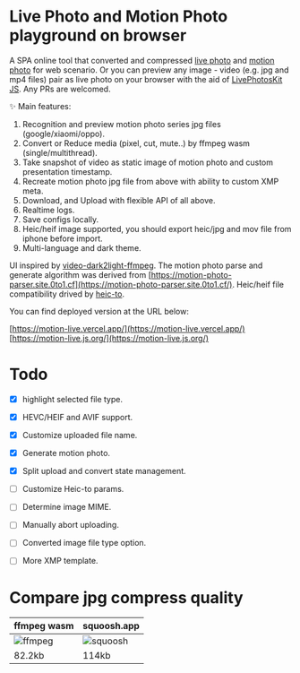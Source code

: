 # Live Photo and Motion Photo playground on browser

A SPA online tool that converted and compressed [live photo](https://developer.apple.com/design/human-interface-guidelines/live-photos) and [motion photo](https://developer.android.com/media/platform/motion-photo-format?hl=zh-cn) for web scenario. Or you can preview any image - video (e.g. jpg and mp4 files) pair as live photo on your browser with the aid of [LivePhotosKit JS](https://developer.apple.com/documentation/livephotoskitjs). Any PRs are welcomed.

✨ Main features:

1. Recognition and preview motion photo series jpg files (google/xiaomi/oppo).
2. Convert or Reduce media (pixel, cut, mute..) by ffmpeg wasm (single/multithread).
3. Take snapshot of video as static image of motion photo and custom presentation timestamp.
4. Recreate motion photo jpg file from above with ability to custom XMP meta.
4. Download, and Upload with flexible API of all above.
5. Realtime logs.
6. Save configs locally.
7. Heic/heif image supported, you should export heic/jpg and mov file from iphone before import.
8. Multi-language and dark theme.

UI inspired by [video-dark2light-ffmpeg](https://github.com/The-Best-Codes/video-dark2light-ffmpeg). The motion photo parse and generate algorithm was derived from [https://motion-photo-parser.site.0to1.cf](https://motion-photo-parser.site.0to1.cf/). Heic/heif file compatibility drived by [heic-to](https://github.com/hoppergee/heic-to).

You can find deployed version at the URL below:

[https://motion-live.vercel.app/](https://motion-live.vercel.app/)
[https://motion-live.js.org/](https://motion-live.js.org/)

# Todo
- [x] highlight selected file type.
- [x] HEVC/HEIF and AVIF support.
- [x] Customize uploaded file name.
- [x] Generate motion photo.
- [x] Split upload and convert state management.
- [ ] Customize Heic-to params.
- [ ] Determine image MIME.
- [ ] Manually abort uploading.
- [ ] Converted image file type option.
- [ ] More XMP template.


# Compare jpg compress quality

| ffmpeg wasm                                                  | squoosh.app                                                  |
| ------------------------------------------------------------ | ------------------------------------------------------------ |
| ![ffmpeg](https://github.com/user-attachments/assets/3ca8b022-9165-4682-98fd-d4e4ffd7c6ce) | ![squoosh](https://github.com/user-attachments/assets/dbc70c95-e09f-4a32-b76f-79b14ebe7066) |
| 82.2kb                                                       | 114kb                                                        |